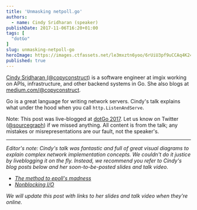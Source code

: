 ```yaml
---
title: 'Unmasking netpoll.go'
authors:
  - name: Cindy Sridharan (speaker)
publishDate: 2017-11-06T16:20+01:00
tags: [
  "dotGo"
]
slug: unmasking-netpoll-go
heroImage: https://images.ctfassets.net/le3mxztn6yoo/6rUiU3pf9uCCAq4K244wUs/e0855e037b1992d4f110cd40387d7d6d/IMG_0027.JPG
published: true
---
```


[Cindy Sridharan (@copyconstruct)](https://twitter.com/copyconstruct) is a software engineer at imgix working on APIs, infrastructure, and other backend systems in Go. She also blogs at [medium.com/@copyconstruct](https://medium.com/@copyconstruct).

Go is a great language for writing network servers. Cindy's talk explains what under the hood when you call `http.ListenAndServe`.

Note: This post was live-blogged at [dotGo 2017](https://www.dotgo.eu/). Let us know on Twitter ([@sourcegraph](https://twitter.com/sourcegraph)) if we missed anything. All content is from the talk; any mistakes or misrepresentations are our fault, not the speaker's.

---

*Editor's note: Cindy's talk was fantastic and full of great visual diagrams to explain complex network implementation concepts. We couldn't do it justice by liveblogging it on the fly. Instead, we recommend you refer to Cindy's blog posts below and her soon-to-be-posted slides and talk video.*

- [*The method to epoll's madness*](https://medium.com/@copyconstruct/the-method-to-epolls-madness-d9d2d6378642)
- [*Nonblocking I/O*](https://medium.com/@copyconstruct/nonblocking-i-o-99948ad7c957)

*We will update this post with links to her slides and talk video when they're online.*
